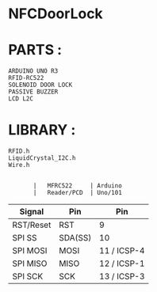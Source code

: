 # NFCDoorLock

# PARTS : 
	ARDUINO UNO R3
	RFID-RC522	
	SOLENOID DOOR LOCK
	PASSIVE BUZZER
	LCD L2C
	
# LIBRARY  :
	RFID.h
	LiquidCrystal_I2C.h
	Wire.h
	
 
           |   MFRC522     | Arduino       
           |   Reader/PCD  | Uno/101        
  Signal   |   Pin         | Pin           	 
  ---------|---------------|------------
  RST/Reset|   RST         | 9             
  SPI SS   |   SDA(SS)     | 10            
  SPI MOSI |   MOSI        | 11 / ICSP-4   			 
  SPI MISO |   MISO        | 12 / ICSP-1   
  SPI SCK  |   SCK         | 13 / ICSP-3   
